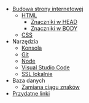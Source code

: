 <!-- markdownlint-disable MD041 -->

- [Budowa strony internetowej](podstawy.md)
    + [HTML](html.md)
        * [Znaczniki w HEAD](html/znaczniki-head.md)
        * [Znaczniki w BODY](html/znaczniki-body.md)
    + [CSS](css.md)
- Narzędzia
    + [Konsola](narzedzia/konsola.md)
    + [Git](narzedzia/git.md)
    + [Node](narzedzia/node.md)
    + [Visual Studio Code](narzedzia/vsc.md)
    + [SSL lokalnie](narzedzia/ssl-lokalnie.md)
- Baza danych
    + [Zamiana ciągu znaków](baza-danych/zamiana-ciagu-znakow.md)
- [Przydatne linki](linki.md)
